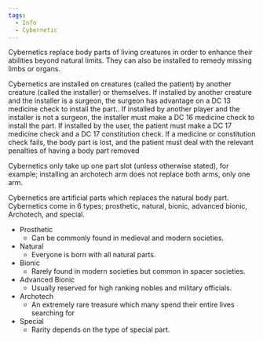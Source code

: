 ```yaml
---
tags:
  - Info
  - Cybernetic
---
```

Cybernetics replace body parts of living creatures in order to enhance their abilities beyond natural limits. They can also be installed to remedy missing limbs or organs.

Cybernetics are installed on creatures (called the patient) by another creature (called the installer) or themselves. If installed by another creature and the installer is a surgeon, the surgeon has advantage on a DC 13 medicine check to install the part.. If installed by another player and the installer is not a surgeon, the installer must make a DC 16 medicine check to install the part. If installed by the user, the patient must make a DC 17 medicine check and a DC 17 constitution check. If a medicine or constitution check fails, the body part is lost, and the patient must deal with the relevant penalties of having a body part removed

Cybernetics only take up one part slot (unless otherwise stated), for example; installing an archotech arm does not replace both arms, only one arm.

Cybernetics are artificial parts which replaces the natural body part. Cybernetics come in 6 types; prosthetic, natural, bionic, advanced bionic, Archotech, and special.
* Prosthetic
	* Can be commonly found in medieval and modern societies.
* Natural
	* Everyone is born with all natural parts.
* Bionic
	* Rarely found in modern societies but common in spacer societies.
* Advanced Bionic
	* Usually reserved for high ranking nobles and military officials.
* Archotech
	* An extremely rare treasure which many spend their entire lives searching for
* Special 
	* Rarity depends on the type of special part.

